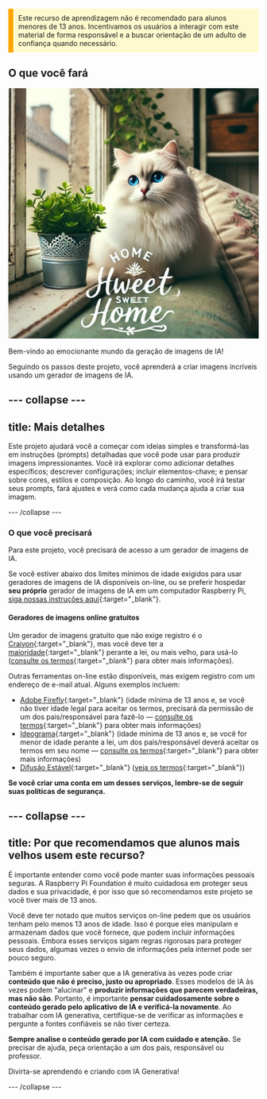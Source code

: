 <p style='border-left: solid; border-width:10px; border-color: #FFA500; background-color: #FFFACD; padding: 10px;'>
Este recurso de aprendizagem não é recomendado para alunos menores de 13 anos. Incentivamos os usuários a interagir com este material de forma responsável e a buscar orientação de um adulto de confiança quando necessário.
</p>

## O que você fará

![Um gato branco e fofo com impressionantes olhos azuis e um nariz rosa está sentado no parapeito de uma janela e no encosto de um sofá, perto de uma planta em um vaso de metal decorativo. O parapeito da janela faz parte de um interior aconchegante, com uma almofada floral, uma planta verde rasteira e prateleiras. Através da janela, é possível ver um prédio. No primeiro plano da imagem, há um texto que diz "LAR SDOCE DOCE Lar" em um estilo elegante, com alguma decoração.](images/prompt8.jpg)

Bem-vindo ao emocionante mundo da geração de imagens de IA!

Seguindo os passos deste projeto, você aprenderá a criar imagens incríveis usando um gerador de imagens de IA.

## --- collapse ---

## title: Mais detalhes

Este projeto ajudará você a começar com ideias simples e transformá-las em instruções (prompts) detalhadas que você pode usar para produzir imagens impressionantes. Você irá explorar como adicionar detalhes específicos; descrever configurações; incluir elementos-chave; e pensar sobre cores, estilos e composição. Ao longo do caminho, você irá testar seus prompts, fará ajustes e verá como cada mudança ajuda a criar sua imagem.

\--- /collapse ---

### O que você precisará

Para este projeto, você precisará de acesso a um gerador de imagens de IA.

Se você estiver abaixo dos limites mínimos de idade exigidos para usar geradores de imagens de IA disponíveis on-line, ou se preferir hospedar **seu próprio** gerador de imagens de IA em um computador Raspberry Pi, [siga nossas instruções aqui](https://projects.raspberrypi.org/en/projects/ai-images-on-pi){:target="_blank"}.

#### Geradores de imagens online gratuitos

Um gerador de imagens gratuito que não exige registro é o [Craiyon](https://www.craiyon.com){:target="_blank"}, mas você deve ter a [maioridade](https://en.wikipedia.org/wiki/Age_of_majority){:target="_blank"} perante a lei, ou mais velho, para usá-lo ([consulte os termos](https://www.craiyon.com/terms){:target="_blank"} para obter mais informações).

Outras ferramentas on-line estão disponíveis, mas exigem registro com um endereço de e-mail atual. Alguns exemplos incluem:

- [Adobe Firefly](https://firefly.adobe.com/){:target="_blank"} (idade mínima de 13 anos e, se você não tiver idade legal para aceitar os termos, precisará da permissão de um dos pais/responsável para fazê-lo — [consulte os termos](https://www.adobe.com/uk/legal/terms.html){:target="_blank"} para obter mais informações)
- [Ideograma](https://www.ideogram.ai){:target="_blank"} (idade mínima de 13 anos e, se você for menor de idade perante a lei, um dos pais/responsável deverá aceitar os termos em seu nome — [consulte os termos](https://ideogram.ai/legal/tos){:target="_blank"} para obter mais informações)
- [Difusão Estável](https://stablediffusionweb.com/){:target="_blank"} ([veja os termos](https://stablediffusionweb.com/terms-and-conditions){:target="_blank"})

**Se você criar uma conta em um desses serviços, lembre-se de seguir suas políticas de segurança.**

## --- collapse ---

## title: Por que recomendamos que alunos mais velhos usem este recurso?

É importante entender como você pode manter suas informações pessoais seguras. A Raspberry Pi Foundation é muito cuidadosa em proteger seus dados e sua privacidade, é por isso que só recomendamos este projeto se você tiver mais de 13 anos.

Você deve ter notado que muitos serviços on-line pedem que os usuários tenham pelo menos 13 anos de idade. Isso é porque eles manipulam e armazenam dados que você fornece, que podem incluir informações pessoais. Embora esses serviços sigam regras rigorosas para proteger seus dados, algumas vezes o envio de informações pela internet pode ser pouco seguro.

Também é importante saber que a IA generativa às vezes pode criar **conteúdo que não é preciso, justo ou apropriado**. Esses modelos de IA às vezes podem "alucinar" e **produzir informações que parecem verdadeiras, mas não são**. Portanto, é importante **pensar cuidadosamente sobre o conteúdo gerado pelo aplicativo de IA e verificá-la novamente**. Ao trabalhar com IA generativa, certifique-se de verificar as informações e pergunte a fontes confiáveis se não tiver certeza.

**Sempre analise o conteúdo gerado por IA com cuidado e atenção.** Se precisar de ajuda, peça orientação a um dos pais, responsável ou professor.

Divirta-se aprendendo e criando com IA Generativa!

\--- /collapse ---
